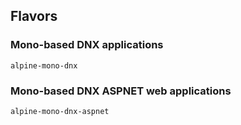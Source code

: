 ## Flavors

### Mono-based DNX applications

`alpine-mono-dnx`

### Mono-based DNX ASPNET web applications

`alpine-mono-dnx-aspnet`
